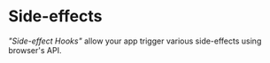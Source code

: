 # Side-effects

_"Side-effect Hooks"_ allow your app trigger various side-effects using browser's API.
